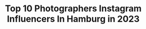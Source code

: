 ---
title: Top 10 Photographers Instagram Influencers In Hamburg in 2023
description: >-
  Find top photographers Instagram influencers in Hamburg in 2023. Most popular hashtags: #germany #hamburg #travel #photography.
platform: Instagram
hits: 180
text_top: See the most popular Instagram profiles on inBeat.
text_bottom: Our platform has 180 Instagram influencers like this in Hamburg, Germany for you to work with.
profiles:
  - username: "ozgurmedia"
    fullname: >-
      Özgür-Media
    bio: >-
      📷 Photographer 📍 Hamburg 🇩🇪 📩 DM for cooperation/bookings! 👇🏻Exclusive content
    location: "Germany"
    followers: 52779
    engagement: 223
    commentsToLikes: 0.042318
    id: ck14huw9rc9l30i19zju0rt32
    verified: false
    hashtags: ""
  - username: "marcorothenburger"
    fullname: >-
      ◀Marco Rothenburger▶
    bio: >-
      ☆LET´S CONNECT, SAY HELLO TO ME!☆ I´m a beauty and fashion photographer. 📍 #hamburg @bnw_channel_by_mr 🆙 #fashionphotographer
    location: "Germany"
    followers: 16899
    engagement: 486
    commentsToLikes: 0.033563
    id: ck0w6akmb7nfz0i19bmw9y6js
    verified: false
    hashtags: "#fashionista, #canon, #instagood, #nature"
  - username: "carozenker"
    fullname: >-
      Caroline Zenker
    bio: >-
      PHOTOGRAPHER & RETOUCHER - HAMBURG 🇩🇪 mail@carolinezenker.de / weddings @minnaemilie / private account @alionheartedgirl
    location: "Germany"
    followers: 12064
    engagement: 321
    commentsToLikes: 0.039005
    id: ck0vw98aoso9u0i198go344fw
    verified: false
    hashtags: "#faceoftheday, #missgermany2020, #gosee"
  - username: "_witti"
    fullname: >-
      Witti Phan
    bio: >-
      Freelance Photographer ⚓ Hamburg 📷 Sony alpha 7ii ✨the ordinary me ~ @diary_of_witti
    location: "Germany"
    followers: 11451
    engagement: 581
    commentsToLikes: 0.038103
    id: ck0tsjnzn02ay0i193zctyin3
    verified: false
    hashtags: "#theprettycities, #landscape, #lifeandthyme, #flatlay"
  - username: "travelwithdivy"
    fullname: >-
      Divya | Hamburg | Travel ⚓️
    bio: >-
      📍𝙷𝚊𝚖𝚋𝚞𝚛𝚐, Germany 🇩🇪 📸 Focus: Urban | Architecture | Nature | Travel 🗺 12 Countries 📎 #travelwithdivy Reasons to visit Hamburg blog↙️
    location: "Germany"
    followers: 8635
    engagement: 431
    commentsToLikes: 0.031857
    id: ckap38pqk20rn0i78rtx23kes
    verified: false
    hashtags: "#lovehamburg, #mein, #iggermany, #hamburgcity"
  - username: "antje.tramitz.photography"
    fullname: >-
      🅰🅽🆃🅹🅴 🆃🆁🅰🅼🅸🆃🆉 🅿🅷🅾🆃🅾🅶🆁🅰🅿🅷🆈
    bio: >-
      👋🏼 ᴡᴇʟᴄᴏᴍᴇ, ᴛᴏ sᴇᴇ ᴛʜᴇ ᴡᴏʀʟᴅ ᴡɪᴛʜ ᴍʏ ᴇʏᴇs 📍 ᴍʏ ʙᴀsᴇ ɪs ɪɴ ɢᴇʀᴍᴀɴʏ 📷 ᴀʟʟ ᴘʜᴏᴛᴏs ᴡᴇʀᴇ ᴛᴀᴋᴇɴ ʙʏ ᴍᴇ
    location: "Germany"
    followers: 8835
    engagement: 1144
    commentsToLikes: 0.029270
    id: ckf5rzrd2edv60j23fp5h8pv0
    verified: false
    hashtags: "#wirsindwerder, #batpixs, #hdr, #youririshadventure"
  - username: "sofianorouzi"
    fullname: >-
      Sofi
    bio: >-
      •persian🇮🇷 •living in germany🇩🇪 •traveler✈️ •visited 18 countries🕵🏻‍♀️ حامی حیوانات و محیط زیست🐩🌳
    location: "Germany"
    followers: 15548
    engagement: 418
    commentsToLikes: 0.059767
    id: ck0w4ouwcznqc0i19hwh82wbf
    verified: false
    hashtags: "#outdoorwomen, #selflove, #lifeisbeautiful, #freewomen"
  - username: "enno.fehse"
    fullname: >-
      Enno Fehse 🇩🇪
    bio: >-
      📷 Capture the moment 📷 🔸SONY α addicted Photographer🔸 🌍Travel - Landscape - Macro - Wildlife⛰
    location: "Germany"
    followers: 2443
    engagement: 2057
    commentsToLikes: 0.069684
    id: ckaoz6ht1kl430i78yilzg2mo
    verified: false
    hashtags: "#sonyalphagallery, #sonya7r, #germanalphas, #mirrorlessgeeks"
  - username: "tombaenre"
    fullname: >-
      Hamburg | Photographer
    bio: >-
      🙋🏼‍♂️ | Hi, I'm Tom 💡 | Based in Hamburg, Germany 📸 | Sharing my photography adventures 👨‍💻 | Join our community and follow my journey
    location: "Germany"
    followers: 21880
    engagement: 889
    commentsToLikes: 0.088435
    id: ck5hee361sfgi0i11dje68182
    verified: false
    hashtags: "#welovehh, #ig, #topeuropephoto, #hamburg"
  - username: "petraobermueller"
    fullname: >-
      Petra Obermueller
    bio: >-
      photographer📍in Hamburg
    location: "Germany"
    followers: 6344
    engagement: 217
    commentsToLikes: 0.026745
    id: ck0tws86dgmxb0i19wbch3bvr
    verified: false
    hashtags: "#editorial, #sanktpeterording, #fashionstatement, #fashioneditorials"
---